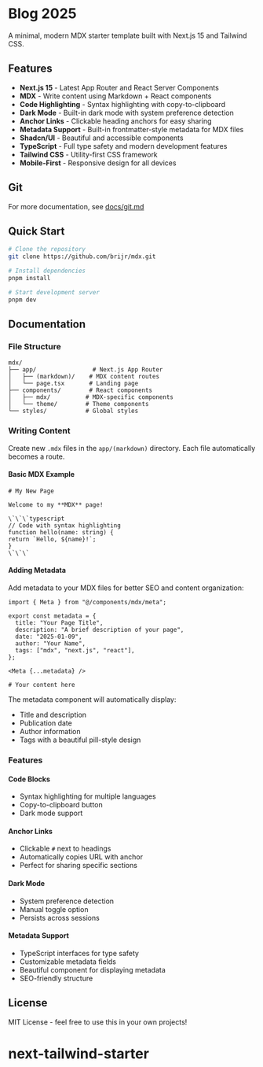 # Blog 2025

A minimal, modern MDX starter template built with Next.js 15 and Tailwind CSS.

## Features

- **Next.js 15** - Latest App Router and React Server Components
- **MDX** - Write content using Markdown + React components
- **Code Highlighting** - Syntax highlighting with copy-to-clipboard
- **Dark Mode** - Built-in dark mode with system preference detection
- **Anchor Links** - Clickable heading anchors for easy sharing
- **Metadata Support** - Built-in frontmatter-style metadata for MDX files
- **Shadcn/UI** - Beautiful and accessible components
- **TypeScript** - Full type safety and modern development features
- **Tailwind CSS** - Utility-first CSS framework
- **Mobile-First** - Responsive design for all devices

## Git

For more documentation, see [docs/git.md](docs/git.md)

## Quick Start

```bash
# Clone the repository
git clone https://github.com/brijr/mdx.git

# Install dependencies
pnpm install

# Start development server
pnpm dev
```

## Documentation

### File Structure

```
mdx/
├── app/                # Next.js App Router
│   ├── (markdown)/    # MDX content routes
│   └── page.tsx       # Landing page
├── components/        # React components
│   ├── mdx/          # MDX-specific components
│   └── theme/        # Theme components
└── styles/           # Global styles
```

### Writing Content

Create new `.mdx` files in the `app/(markdown)` directory. Each file automatically becomes a route.

#### Basic MDX Example

```mdx
# My New Page

Welcome to my **MDX** page!

\`\`\`typescript
// Code with syntax highlighting
function hello(name: string) {
return `Hello, ${name}!`;
}
\`\`\`
```

#### Adding Metadata

Add metadata to your MDX files for better SEO and content organization:

```mdx
import { Meta } from "@/components/mdx/meta";

export const metadata = {
  title: "Your Page Title",
  description: "A brief description of your page",
  date: "2025-01-09",
  author: "Your Name",
  tags: ["mdx", "next.js", "react"],
};

<Meta {...metadata} />

# Your content here
```

The metadata component will automatically display:

- Title and description
- Publication date
- Author information
- Tags with a beautiful pill-style design

### Features

#### Code Blocks

- Syntax highlighting for multiple languages
- Copy-to-clipboard button
- Dark mode support

#### Anchor Links

- Clickable `#` next to headings
- Automatically copies URL with anchor
- Perfect for sharing specific sections

#### Dark Mode

- System preference detection
- Manual toggle option
- Persists across sessions

#### Metadata Support

- TypeScript interfaces for type safety
- Customizable metadata fields
- Beautiful component for displaying metadata
- SEO-friendly structure

## License

MIT License - feel free to use this in your own projects!
# next-tailwind-starter
